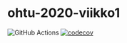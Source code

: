 # ohtu-2020-viikko1

![GitHub Actions](https://github.com/koedi/ohtu-2020-viikko1/workflows/Java%20CI%20with%20Gradle/badge.svg)
[![codecov](https://codecov.io/gh/koedi/ohtu-2020-viikko1/branch/main/graph/badge.svg?token=H6IVHRYNA0)](undefined)
